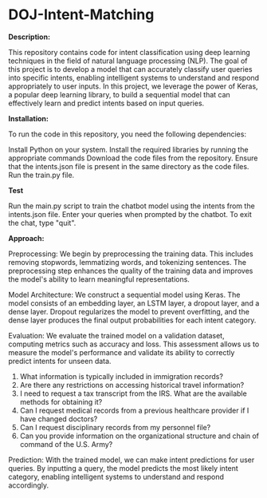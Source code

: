 # DOJ-Intent-Matching

**Description:** 

This repository contains code for intent classification using deep learning techniques in the field of natural language processing (NLP). The goal of this project is to develop a model that can accurately classify user queries into specific intents, enabling intelligent systems to understand and respond appropriately to user inputs.  In this project, we leverage the power of Keras, a popular deep learning library, to build a sequential model that can effectively learn and predict intents based on input queries.

**Installation:**

To run the code in this repository, you need the following dependencies:

Install Python on your system.
Install the required libraries by running the appropriate commands 
Download the code files from the repository.
Ensure that the intents.json file is present in the same directory as the code files.
Run the train.py file.


**Test**

Run the main.py script to train the chatbot model using the intents from the intents.json file.
Enter your queries when prompted by the chatbot.
To exit the chat, type "quit".

**Approach:**

Preprocessing: We begin by preprocessing the training data. This includes removing stopwords, lemmatizing words, and tokenizing sentences. The preprocessing step enhances the quality of the training data and improves the model's ability to learn meaningful representations.

Model Architecture: We construct a sequential model using Keras. The model consists of an embedding layer, an LSTM layer, a dropout layer, and a dense layer. Dropout regularizes the model to prevent overfitting, and the dense layer produces the final output probabilities for each intent category.

Evaluation: We evaluate the trained model on a validation dataset, computing metrics such as accuracy and loss. This assessment allows us to measure the model's performance and validate its ability to correctly predict intents for unseen data.

1. What information is typically included in immigration records?
2. Are there any restrictions on accessing historical travel information?
3. I need to request a tax transcript from the IRS. What are the available methods for obtaining it?
4. Can I request medical records from a previous healthcare provider if I have changed doctors?
5. Can I request disciplinary records from my personnel file?
6. Can you provide information on the organizational structure and chain of command of the U.S. Army?


Prediction: With the trained model, we can make intent predictions for user queries. By inputting a query, the model predicts the most likely intent category, enabling intelligent systems to understand and respond accordingly.
